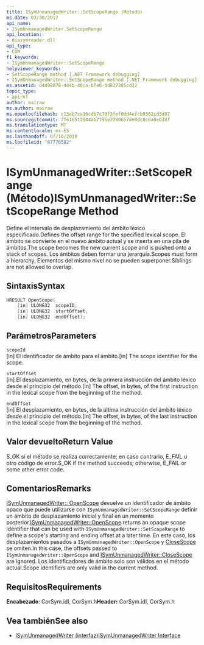 ```yaml
---
title: ISymUnmanagedWriter::SetScopeRange (Método)
ms.date: 03/30/2017
api_name:
- ISymUnmanagedWriter.SetScopeRange
api_location:
- diasymreader.dll
api_type:
- COM
f1_keywords:
- ISymUnmanagedWriter::SetScopeRange
helpviewer_keywords:
- SetScopeRange method [.NET Framework debugging]
- ISymUnmanagedWriter::SetScopeRange method [.NET Framework debugging]
ms.assetid: d4d98676-444b-46ca-bfe6-0d827385cd22
topic_type:
- apiref
author: mairaw
ms.author: mairaw
ms.openlocfilehash: c13eb7ca16cdb7c70f3fef0dd4efcb9362cd3d87
ms.sourcegitcommit: 7f616512044ab7795e32806578e8dc0c6a0e038f
ms.translationtype: MT
ms.contentlocale: es-ES
ms.lasthandoff: 07/10/2019
ms.locfileid: "67776582"
---
```

# <a name="isymunmanagedwritersetscoperange-method"></a><span data-ttu-id="a6d62-102">ISymUnmanagedWriter::SetScopeRange (Método)</span><span class="sxs-lookup"><span data-stu-id="a6d62-102">ISymUnmanagedWriter::SetScopeRange Method</span></span>
<span data-ttu-id="a6d62-103">Define el intervalo de desplazamiento del ámbito léxico especificado.</span><span class="sxs-lookup"><span data-stu-id="a6d62-103">Defines the offset range for the specified lexical scope.</span></span> <span data-ttu-id="a6d62-104">El ámbito se convierte en el nuevo ámbito actual y se inserta en una pila de ámbitos.</span><span class="sxs-lookup"><span data-stu-id="a6d62-104">The scope becomes the new current scope and is pushed onto a stack of scopes.</span></span> <span data-ttu-id="a6d62-105">Los ámbitos deben formar una jerarquía.</span><span class="sxs-lookup"><span data-stu-id="a6d62-105">Scopes must form a hierarchy.</span></span> <span data-ttu-id="a6d62-106">Elementos del mismo nivel no se pueden superponer.</span><span class="sxs-lookup"><span data-stu-id="a6d62-106">Siblings are not allowed to overlap.</span></span>  
  
## <a name="syntax"></a><span data-ttu-id="a6d62-107">Sintaxis</span><span class="sxs-lookup"><span data-stu-id="a6d62-107">Syntax</span></span>  
  
```cpp  
HRESULT OpenScope(  
    [in] ULONG32  scopeID,  
    [in] ULONG32  startOffset,  
    [in] ULONG32  endOffset);  
```  
  
## <a name="parameters"></a><span data-ttu-id="a6d62-108">Parámetros</span><span class="sxs-lookup"><span data-stu-id="a6d62-108">Parameters</span></span>  
 `scopeId`  
 <span data-ttu-id="a6d62-109">[in] El identificador de ámbito para el ámbito.</span><span class="sxs-lookup"><span data-stu-id="a6d62-109">[in] The scope identifier for the scope.</span></span>  
  
 `startOffset`  
 <span data-ttu-id="a6d62-110">[in] El desplazamiento, en bytes, de la primera instrucción del ámbito léxico desde el principio del método.</span><span class="sxs-lookup"><span data-stu-id="a6d62-110">[in] The offset, in bytes, of the first instruction in the lexical scope from the beginning of the method.</span></span>  
  
 `endOffset`  
 <span data-ttu-id="a6d62-111">[in] El desplazamiento, en bytes, de la última instrucción del ámbito léxico desde el principio del método.</span><span class="sxs-lookup"><span data-stu-id="a6d62-111">[in] The offset, in bytes, of the last instruction in the lexical scope from the beginning of the method.</span></span>  
  
## <a name="return-value"></a><span data-ttu-id="a6d62-112">Valor devuelto</span><span class="sxs-lookup"><span data-stu-id="a6d62-112">Return Value</span></span>  
 <span data-ttu-id="a6d62-113">S_OK si el método se realiza correctamente; en caso contrario, E_FAIL u otro código de error.</span><span class="sxs-lookup"><span data-stu-id="a6d62-113">S_OK if the method succeeds; otherwise, E_FAIL or some other error code.</span></span>  
  
## <a name="remarks"></a><span data-ttu-id="a6d62-114">Comentarios</span><span class="sxs-lookup"><span data-stu-id="a6d62-114">Remarks</span></span>  
 <span data-ttu-id="a6d62-115">[ISymUnmanagedWriter:: OpenScope](../../../../docs/framework/unmanaged-api/diagnostics/isymunmanagedwriter-openscope-method.md) devuelve un identificador de ámbito opaco que puede utilizarse con `ISymUnmanagedWriter::SetScopeRange` definir un ámbito de desplazamiento inicial y final en un momento posterior.</span><span class="sxs-lookup"><span data-stu-id="a6d62-115">[ISymUnmanagedWriter::OpenScope](../../../../docs/framework/unmanaged-api/diagnostics/isymunmanagedwriter-openscope-method.md) returns an opaque scope identifier that can be used with `ISymUnmanagedWriter::SetScopeRange` to define a scope's starting and ending offset at a later time.</span></span> <span data-ttu-id="a6d62-116">En este caso, los desplazamientos pasados a `ISymUnmanagedWriter::OpenScope` y [CloseScope](../../../../docs/framework/unmanaged-api/diagnostics/isymunmanagedwriter-closescope-method.md) se omiten.</span><span class="sxs-lookup"><span data-stu-id="a6d62-116">In this case, the offsets passed to `ISymUnmanagedWriter::OpenScope` and [ISymUnmanagedWriter::CloseScope](../../../../docs/framework/unmanaged-api/diagnostics/isymunmanagedwriter-closescope-method.md) are ignored.</span></span> <span data-ttu-id="a6d62-117">Los identificadores de ámbito solo son válidos en el método actual.</span><span class="sxs-lookup"><span data-stu-id="a6d62-117">Scope identifiers are only valid in the current method.</span></span>  
  
## <a name="requirements"></a><span data-ttu-id="a6d62-118">Requisitos</span><span class="sxs-lookup"><span data-stu-id="a6d62-118">Requirements</span></span>  
 <span data-ttu-id="a6d62-119">**Encabezado**: CorSym.idl, CorSym.h</span><span class="sxs-lookup"><span data-stu-id="a6d62-119">**Header:** CorSym.idl, CorSym.h</span></span>  
  
## <a name="see-also"></a><span data-ttu-id="a6d62-120">Vea también</span><span class="sxs-lookup"><span data-stu-id="a6d62-120">See also</span></span>

- [<span data-ttu-id="a6d62-121">ISymUnmanagedWriter (interfaz)</span><span class="sxs-lookup"><span data-stu-id="a6d62-121">ISymUnmanagedWriter Interface</span></span>](../../../../docs/framework/unmanaged-api/diagnostics/isymunmanagedwriter-interface.md)
